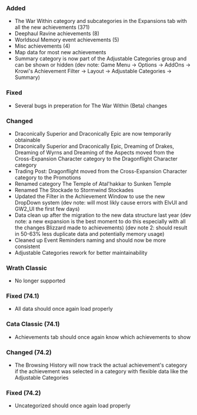<p><h3>Added</h3></p>
<ul>
<li>The War Within category and subcategories in the Expansions tab with all the new achievements (371)</li>
<li>Deephaul Ravine achievements (8)</li>
<li>Worldsoul Memory event achievements (5)</li>
<li>Misc achievements (4)</li>
<li>Map data for most new achievements</li>
<li>Summary category is now part of the Adjustable Categories group and can be shown or hidden (dev note: Game Menu -&gt; Options -&gt; AddOns -&gt; Krowi's Achievement Filter -&gt; Layout -&gt; Adjustable Categories -&gt; Summary)</li>
</ul>
<p><h3>Fixed</h3></p>
<ul>
<li>Several bugs in preperation for The War Within (Beta) changes</li>
</ul>
<p><h3>Changed</h3></p>
<ul>
<li>Draconically Superior and Draconically Epic are now temporarily obtainable</li>
<li>Draconically Superior and Draconically Epic, Dreaming of Drakes, Dreaming of Wyrns and Dreaming of the Aspects moved from the Cross-Expansion Character category to the Dragonflight Character category</li>
<li>Trading Post: Dragonflight moved from the Cross-Expansion Character category to the Promotions</li>
<li>Renamed category The Temple of Atal'hakkar to Sunken Temple</li>
<li>Renamed The Stockade to Stormwind Stockades</li>
<li>Updated the Filter in the Achievement Window to use the new DropDown system (dev note: will most likly cause errors with ElvUI and GW2_UI the first few days)</li>
<li>Data clean up after the migration to the new data structure last year (dev note: a new expansion is the best moment to do this especially with all the changes Blizzard made to achievements) (dev note 2: should result in 50-63% less duplicate data and potentially memory usage)</li>
<li>Cleaned up Event Reminders naming and should now be more consistent</li>
<li>Adjustable Categories rework for better maintainability</li>
</ul>
<p><h3>Wrath Classic</h3></p>
<ul>
<li>No longer supported</li>
</ul>
<p><h3>Fixed (74.1)</h3></p>
<ul>
<li>All data should once again load properly</li>
</ul>
<p><h3>Cata Classic (74.1)</h3></p>
<ul>
<li>Achievements tab should once again know which achievements to show</li>
</ul>
<p><h3>Changed (74.2)</h3></p>
<ul>
<li>The Browsing History will now track the actual achievement's category if the achievement was selected in a category with flexible data like the Adjustable Categories</li>
</ul>
<p><h3>Fixed (74.2)</h3></p>
<ul>
<li>Uncategorized should once again load properly</li>
</ul>
